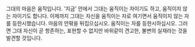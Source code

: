 그대의 마음은 움직입니다.
'지금' 안에서 그대는 움직이는 자이기도 하고, 움직이지 않는 자이기도 합니다.
이제까지 그대는 자신을 움직이는 자로 여기면서 움직이지 않는 자를 등한시했습니다.
마음의 안팎을 뒤집으십시오. 움직이는 자를 등한시하십시오. 그러면 그대 자신이 곧 항존하는, 표현할 수 없지만 바위같이 견고한, 불변의 실재라는 것을 발견할 것입니다.